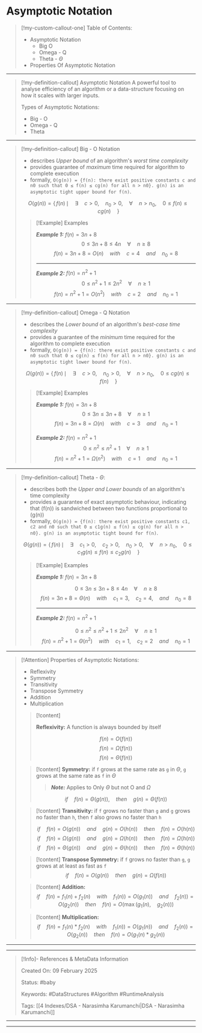 # Asymptotic Notation

> [!my-custom-callout-one] Table of Contents:
> 
> - Asymptotic Notation
> 	- Big O
> 	- Omega - Q
> 	- Theta - $\Theta$
> - Properties Of Asymptotic Notation

---

> [!my-definition-callout] Asymptotic Notation
> A powerful tool to analyse efficiency of an algorithm or a data-structure focusing on how it scales with larger inputs.
> 
> Types of Asymptotic Notations:
>
> - Big - O
> - Omega - Q
> - Theta
>

---

> [!my-definition-callout] Big - O Notation
>
> - describes *Upper bound* of an algorithm's *worst time complexity*
> - provides guarantee of *maximum* time required for algorithm to complete execution
> - formally, `O(g(n)) = {f(n): there exist positive constants c and n0 such that 0 ≤ f(n) ≤ cg(n) for all n > n0}. g(n) is an asymptotic tight upper bound for f(n)`.
>
> $$\begin{equation}O(g(n)) = \{ \, f(n) \, \mid \quad \exists \quad c > 0, \quad n_0 > 0, \quad \forall \quad n > n_0, \quad 0 \leq f(n) \leq cg(n) \quad \}\end{equation}$$
>
> > [!Example] Examples
> >
> > ***Example 1:*** $f(n) = 3n + 8$
> > $$\begin{equation}0 \leq 3n + 8 \leq 4n \quad \forall \quad n \geq 8\end{equation}$$
> > $$\begin{equation}f(n) = 3n + 8 = O(n) \quad with \quad c = 4 \quad and \quad n_0 = 8\end{equation}$$
> >
> > ---
> >
> > ***Example 2:***    $f(n) = n^2 + 1$
> > $$\begin{equation}0 \leq n^2 + 1 \leq 2n^2 \quad \forall \quad n \geq 1\end{equation}$$
> > $$\begin{equation}f(n) = n^2 + 1 = O(n^2) \quad with \quad c = 2 \quad and \quad n_0 = 1\end{equation}$$

---

> [!my-definition-callout] Omega - Q Notation
>
> - describes the *Lower bound* of an algorithm's *best-case time complexity*
> - provides a guarantee of the *minimum* time required for the algorithm to complete execution
> - formally, `O(g(n)) = {f(n): there exist positive constants c and n0 such that 0 ≤ cg(n) ≤ f(n) for all n > n0}. g(n) is an asymptotic tight lower bound for f(n)`.
>
> $$\begin{equation}\Omega(g(n)) = \{ \, f(n) \, \mid \quad \exists \quad c > 0,\quad  n_0 > 0, \quad \forall \quad n > n_0, \quad  0 \leq cg(n) \leq f(n) \quad \}\end{equation}$$
> 
> > [!Example] Examples
> >
> > ***Example 1:***    $f(n) = 3n + 8$
> > $$\begin{equation}0 \leq 3n \leq 3n + 8 \quad \forall \quad n \geq 1 \end{equation}$$
> > $$\begin{equation}f(n) = 3n + 8 = \Omega(n) \quad with \quad c = 3 \quad and \quad n_0 = 1\end{equation}$$
> >
> > ***Example 2:***    $f(n) = n^2 + 1$
> > $$\begin{equation}0 \leq n^2 \leq n^2 + 1 \quad \forall \quad n \geq 1\end{equation}$$
> > $$\begin{equation}f(n) = n^2 + 1 = \Omega(n^2) \quad with \quad c = 1 \quad and \quad n_0 = 1\end{equation}$$

---

> [!my-definition-callout] Theta - $\Theta$:
>
> - describes both the *Upper and Lower bounds* of an algorithm's time complexity
> - provides a guarantee of exact asymptotic behaviour, indicating that \(f(n)\) is sandwiched between two functions proportional to \(g(n)\)
> - formally, `O(g(n)) = {f(n): there exist positive constants c1, c2 and n0 such that 0 ≤ c1g(n) ≤ f(n) ≤ cg(n) for all n > n0}. g(n) is an asymptotic tight bound for f(n)`.
>
> $$\begin{equation}\Theta(g(n)) = \{ \, f(n) \, \mid \quad \exists \quad c_1 > 0, \quad c_2 > 0, \quad n_0 > 0, \quad \forall \quad n > n_0, \quad 0 \leq c_1g(n) \leq f(n) \leq c_2g(n) \quad \}\end{equation}$$
> 
> > [!Example] Examples
> >
> > ***Example 1:***    $f(n) = 3n + 8$
> >
> > $$\begin{equation}0 \leq 3n \leq 3n + 8 \leq 4n \quad \forall \quad n \geq 8 \end{equation}$$
> > $$\begin{equation}f(n) = 3n + 8 = \Theta(n) \quad with \quad c_1 = 3, \quad c_2 = 4, \quad and \quad n_0 = 8\end{equation}$$
> >
> > ---
> >
> > ***Example 2:***    $f(n) = n^2 + 1$
> >
> > $$\begin{equation}0 \leq n^2 \leq n^2 + 1 \leq 2n^2 \quad \forall \quad n \geq 1\end{equation}$$
> > $$\begin{equation}f(n) = n^2 + 1 = \Theta(n^2) \quad with \quad c_1 = 1, \quad c_2 = 2\quad and \quad n_0 = 1\end{equation}$$

---

> [!Attention] Properties of Asymptotic Notations:
>
> - Reflexivity
> - Symmetry
> - Transitivity
> - Transpose Symmetry
> - Addition
> - Multiplication
> 
> > [!content]
> >
> > **Reflexivity:**
> > A function is always bounded by itself
> >
> > $$f(n) = O(f(n))$$
> > $$f(n) = \Omega(f(n))$$
> > $$f(n) = \Theta(f(n))$$
> 
> > [!content]
> > **Symmetry:**
> > if `f` grows at the same rate as `g` in $\Theta$, `g` grows at the same rate as `f` in $\Theta$
> > > ***Note:*** Applies to Only $\Theta$ but not O and $\Omega$
> >
> > $$if \quad f(n) = \Theta(g(n)), \quad then \quad g(n) = \Theta(f(n))$$
> 
> > [!content]
> > **Transitivity:**
> > if `f` grows no faster than `g` and `g` grows no faster than `h`, then `f` also grows no faster than `h`
> >
> > $$if \quad f(n) = O(g(n)) \quad and \quad g(n) = O(h(n)) \quad then \quad f(n) = O(h(n))$$
> > $$if \quad f(n) = \Omega(g(n)) \quad and \quad g(n) = \Omega(h(n)) \quad then \quad f(n) = \Omega(h(n))$$
> > $$if \quad f(n) = \Theta(g(n)) \quad and \quad g(n) = \Theta(h(n)) \quad then \quad f(n) = \Theta(h(n))$$
> 
> > [!content]
> > **Transpose Symmetry:**
> > if `f` grows no faster than `g`, `g` grows at at least as fast as `f`
> > $$if \quad f(n) = O(g(n)) \quad then \quad g(n) = \Omega(f(n))$$
> 
> > [!content]
> > **Addition:**
> > $$if \quad f(n) = f_1(n) + f_2(n) \quad with \quad f_1(n)) = O(g_1(n)) \quad and \quad f_2(n)) = O(g_2(n)) \quad then \quad f(n) = O(\max(g_1(n), \quad g_2(n)))$$
> 
> > [!content]
> > **Multiplication:**
> > $$if \quad f(n) = f_1(n) * f_2(n) \quad with \quad f_1(n)) = O(g_1(n)) \quad and \quad f_2(n)) = O(g_2(n)) \quad then \quad f(n) = O(g_1(n) * g_2(n))$$

---
---

> [!Info]- References & MetaData Information
>
> Created On: 09 February 2025
>
> Status: #baby
>
> Keywords: #DataStructures #Algorithm #RuntimeAnalysis
>
> Tags: [[4 Indexes/DSA - Narasimha Karumanchi|DSA - Narasimha Karumanchi]]

---
---

[//]: # (These are reference links used in the body of this note and get stripped out when the markdown processor does its job. There is no need to format nicely because it shouldn't be seen. Thanks SO - http://stackoverflow.com/questions/4823468/store-comments-in-markdown-syntax)